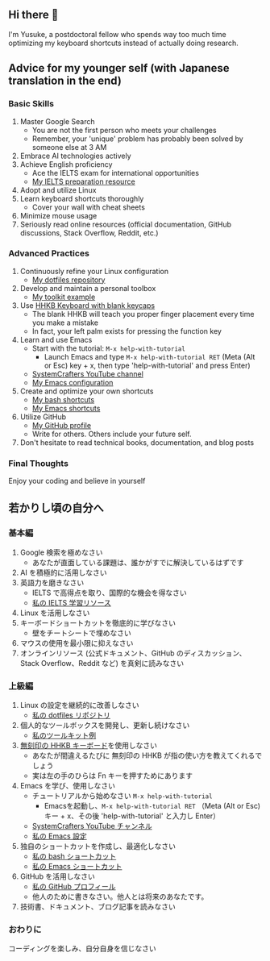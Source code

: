 ## Hi there 👋

I'm Yusuke, a postdoctoral fellow who spends way too much time optimizing my keyboard shortcuts instead of actually doing research.

## Advice for my younger self (with Japanese translation in the end)

### Basic Skills
1. Master Google Search 
   - You are not the first person who meets your challenges
   - Remember, your 'unique' problem has probably been solved by someone else at 3 AM
2. Embrace AI technologies actively
3. Achieve English proficiency
   - Ace the IELTS exam for international opportunities
   - [My IELTS preparation resource](https://ai-ielts.app/)
4. Adopt and utilize Linux
5. Learn keyboard shortcuts thoroughly
   - Cover your wall with cheat sheets
6. Minimize mouse usage
7. Seriously read online resources (official documentation, GitHub discussions, Stack Overflow, Reddit, etc.)

### Advanced Practices
1. Continuously refine your Linux configuration
   - [My dotfiles repository](https://github.com/ywatanabe1989/.dotfiles-public)
2. Develop and maintain a personal toolbox
   - [My toolkit example](https://github.com/ywatanabe1989/mngs)
3. Use [HHKB Keyboard with blank keycaps](https://hhkeyboard.us/hhkb/pro-hybrid-type-s/sku/cg01000-297301)
   - The blank HHKB will teach you proper finger placement every time you make a mistake
   - In fact, your left palm exists for pressing the function key
4. Learn and use Emacs
   - Start with the tutorial: `M-x help-with-tutorial`
     - Launch Emacs and type `M-x help-with-tutorial RET` (Meta (Alt or Esc) key + x, then type 'help-with-tutorial' and press Enter)
   - [SystemCrafters YouTube channel](https://www.youtube.com/playlist?list=PLEoMzSkcN8oPH1au7H6B7bBJ4ZO7BXjSZ)
   - [My Emacs configuration](https://github.com/ywatanabe1989/.dotfiles-public/tree/main/.emacs.d/inits)
5. Create and optimize your own shortcuts
   - [My bash shortcuts](https://github.com/ywatanabe1989/.dotfiles-public/.bash.d/all/)
   - [My Emacs shortcuts](https://github.com/ywatanabe1989/.dotfiles-public/.emacs.d/)
6. Utilize GitHub
   - [My GitHub profile](https://github.com/ywatanabe1989/)
   - Write for others. Others include your future self.
7. Don't hesitate to read technical books, documentation, and blog posts

### Final Thoughts
  Enjoy your coding and believe in yourself

## 若かりし頃の自分へ
### 基本編
1. Google 検索を極めなさい
   - あなたが直面している課題は、誰かがすでに解決しているはずです
2. AI を積極的に活用しなさい
3. 英語力を磨きなさい
   - IELTS で高得点を取り、国際的な機会を得なさい
   - [私の IELTS 学習リソース](https://ai-ielts.app/)
4. Linux を活用しなさい
5. キーボードショートカットを徹底的に学びなさい
   - 壁をチートシートで埋めなさい
6. マウスの使用を最小限に抑えなさい
7. オンラインリソース (公式ドキュメント、GitHub のディスカッション、Stack Overflow、Reddit など) を真剣に読みなさい

### 上級編
1. Linux の設定を継続的に改善しなさい
   - [私の dotfiles リポジトリ](https://github.com/ywatanabe1989/.dotfiles-public)
2. 個人的なツールボックスを開発し、更新し続けなさい
   - [私のツールキット例](https://github.com/ywatanabe1989/mngs)
3. [無刻印の HHKB キーボード](https://hhkeyboard.us/hhkb/pro-hybrid-type-s/sku/cg01000-297301)を使用しなさい
   - あなたが間違えるたびに 無刻印の HHKB が指の使い方を教えてくれるでしょう
   - 実は左の手のひらは Fn キーを押すためにあります
4. Emacs を学び、使用しなさい
   - チュートリアルから始めなさい `M-x help-with-tutorial` 
     - Emacsを起動し、`M-x help-with-tutorial RET` （Meta (Alt or Esc) キー + x、その後 'help-with-tutorial' と入力し Enter）
   - [SystemCrafters YouTube チャンネル](https://www.youtube.com/playlist?list=PLEoMzSkcN8oPH1au7H6B7bBJ4ZO7BXjSZ)
   - [私の Emacs 設定](https://github.com/ywatanabe1989/.dotfiles-public/tree/main/.emacs.d/inits)
5. 独自のショートカットを作成し、最適化しなさい
   - [私の bash ショートカット](https://github.com/ywatanabe1989/.dotfiles-public/.bash.d/all/)
   - [私の Emacs ショートカット](https://github.com/ywatanabe1989/.dotfiles-public/.emacs.d/)
6. GitHub を活用しなさい
   - [私の GitHub プロフィール](https://github.com/ywatanabe1989/)
   - 他人のために書きなさい。他人とは将来のあなたです。
7. 技術書、ドキュメント、ブログ記事を読みなさい

### おわりに
  コーディングを楽しみ、自分自身を信じなさい
